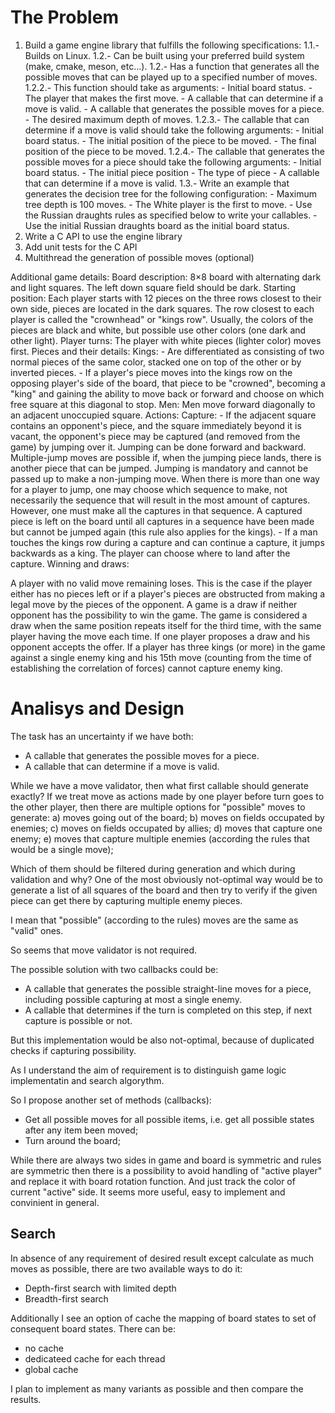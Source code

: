 

# The Problem

1. Build a game engine library that fulfills the following specifications:
    1.1.- Builds on Linux.
    1.2.- Can be built using your preferred build system (make, cmake, meson, etc...).
    1.2.- Has a function that generates all the possible moves that can be played up to a specified number of moves.
        1.2.2.- This function should take as arguments:
            - Initial board status.
            - The player that makes the first move.
            - A callable that can determine if a move is valid.
            - A callable that generates the possible moves for a piece.
            - The desired maximum depth of moves.
        1.2.3.- The callable that can determine if a move is valid should take the following arguments:
            - Initial board status.
            - The initial position of the piece to be moved.
            - The final position of the piece to be moved.
        1.2.4.- The callable that generates the possible moves for a piece should take the following arguments:
            - Initial board status.
            - The initial piece position
            - The type of piece
            - A callable that can determine if a move is valid.
    1.3.- Write an example that generates the decision tree for the following configuration:
        - Maximum tree depth is 100 moves.
        - The White player is the first to move.
        - Use the Russian draughts rules as specified below to write your callables.
        - Use the initial Russian draughts board as the initial board status.
2. Write a C API to use the engine library
3. Add unit tests for the C API
4. Multithread the generation of possible moves (optional)

Additional game details:
    Board description: 8×8 board with alternating dark and light squares. The left down square field should be dark.
    Starting position: Each player starts with 12 pieces on the three rows closest to their own side, pieces are located in the dark squares. The row closest to each player is called the "crownhead" or "kings row". Usually, the colors of the pieces are black and white, but possible use other colors (one dark and other light).
    Player turns: The player with white pieces (lighter color) moves first.
    Pieces and their details:
    Kings:
    - Are differentiated as consisting of two normal pieces of the same color, stacked one on top of the other or by inverted pieces.
    - If a player's piece moves into the kings row on the opposing player's side of the board, that piece to be "crowned", becoming a "king" and gaining the ability to move back or forward and choose on which free square at this diagonal to stop.
    Men: Men move forward diagonally to an adjacent unoccupied square.
    Actions:
    Capture:
    - If the adjacent square contains an opponent's piece, and the square immediately beyond it is vacant, the opponent's piece may be captured (and removed from the game) by jumping over it. Jumping can be done forward and backward. Multiple-jump moves are possible if, when the jumping piece lands, there is another piece that can be jumped. Jumping is mandatory and cannot be passed up to make a non-jumping move. When there is more than one way for a player to jump, one may choose which sequence to make, not necessarily the sequence that will result in the most amount of captures. However, one must make all the captures in that sequence. A captured piece is left on the board until all captures in a sequence have been made but cannot be jumped again (this rule also applies for the kings).
    - If a man touches the kings row during a capture and can continue a capture, it jumps backwards as a king. The player can choose where to land after the capture.
    Winning and draws:

A player with no valid move remaining loses. This is the case if the player either has no pieces left or if a player's pieces are obstructed from making a legal move by the pieces of the opponent. A game is a draw if neither opponent has the possibility to win the game. The game is considered a draw when the same position repeats itself for the third time, with the same player having the move each time. If one player proposes a draw and his opponent accepts the offer. If a player has three kings (or more) in the game against a single enemy king and his 15th move (counting from the time of establishing the correlation of forces) cannot capture enemy king.



# Analisys and Design


The task has an uncertainty if we have both:
- A callable that generates the possible moves for a piece.
- A callable that can determine if a move is valid.

While we have a move validator,
then what first callable should generate exactly?
If we treat move as actions made by one player before turn goes to the other player, 
then there are multiple options for "possible" moves to generate:
a) moves going out of the board;
b) moves on fields occupated by enemies;
c) moves on fields occupated by allies;
d) moves that capture one enemy;
e) moves that capture multiple enemies (according the rules that would be a single move);

Which of them should be filtered during generation and which during validation and why?
One of the most obviously not-optimal way would be to generate a list of all squares of the board
and then try to verify if the given piece can get there by capturing multiple enemy pieces.

I mean that "possible" (according to the rules) moves are the same as "valid" ones.

So seems that move validator is not required.

The possible solution with two callbacks could be:
- A callable that generates the possible straight-line moves for a piece, including possible capturing at most a single enemy.
- A callable that determines if the turn is completed on this step, if next capture is possible or not.

But this implementation would be also not-optimal, because of duplicated checks if capturing possibility.

As I understand the aim of requirement is to distinguish game logic implementatin and search algorythm.

So I propose another set of methods (callbacks):
- Get all possible moves for all possible items, i.e. get all possible states after any item been moved;
- Turn around the board;

While there are always two sides in game and board is symmetric and rules are symmetric
then there is a possibility to avoid handling of "active player"
and replace it with board rotation function.
And just track the color of current "active" side.
It seems more useful, easy to implement and convinient in general.


## Search

In absence of any requirement of desired result except calculate as much moves as possible,
there are two available ways to do it:
- Depth-first search with limited depth
- Breadth-first search

Additionally I see an option of cache the mapping of board states to set of consequent board states.
There can be:
- no cache
- dedicateed cache for each thread
- global cache

I plan to implement as many variants as possible and then compare the results.




